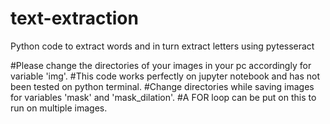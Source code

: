 # text-extraction
Python code to extract words and in turn extract letters using pytesseract

#Please change the directories of your images in your pc accordingly for variable 'img'.
#This code works perfectly on jupyter notebook and has not been tested on python terminal.
#Change directories while saving images for variables 'mask' and 'mask_dilation'.
#A FOR loop can be put on this to run on multiple images.
